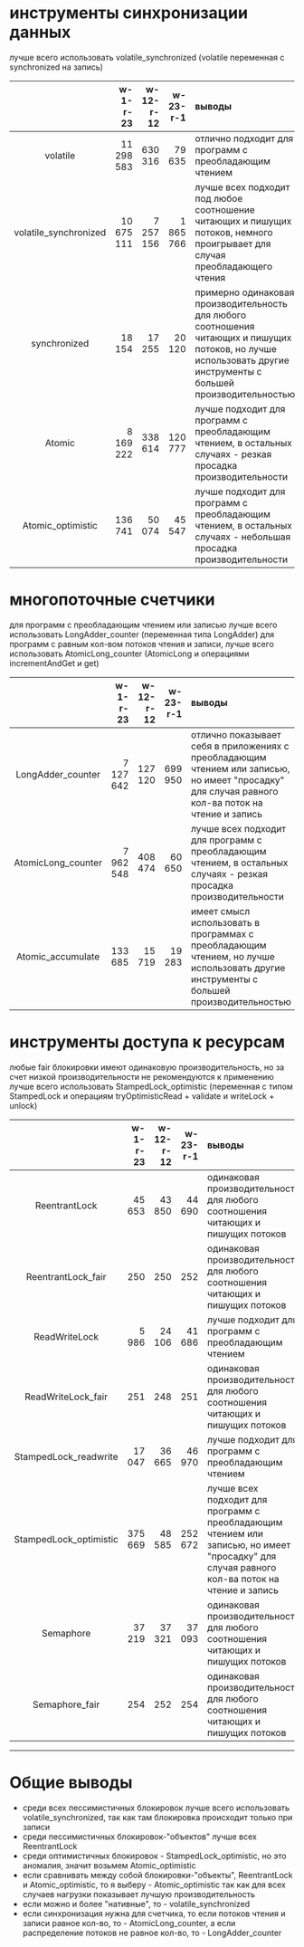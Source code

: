 # инструменты синхронизации данных

лучше всего использовать volatile_synchronized (volatile переменная с synchronized на запись)

|                       |   w-1-r-23 | w-12-r-12 |  w-23-r-1 | выводы                                                                                                                                                           |
|:---------------------:|-----------:|----------:|----------:|:-----------------------------------------------------------------------------------------------------------------------------------------------------------------|
|       volatile        | 11 298 583 |   630 316 |    79 635 | отлично подходит для программ с преобладающим чтением                                                                                                            |
| volatile_synchronized | 10 675 111 | 7 257 156 | 1 865 766 | лучше всех подходит под любое соотношение читающих и пишущих потоков, немного проигрывает для случая преобладающего чтения                                       |
|     synchronized      |     18 154 |    17 255 |    20 120 | примерно одинаковая производительность для любого соотношения читающих и пишущих потоков, но лучше использовать другие инструменты с большей производительностью |
|        Atomic         |  8 169 222 |   338 614 |   120 777 | лучше подходит для программ с преобладающим чтением, в остальных случаях - резкая просадка производительности                                                    |
|   Atomic_optimistic   |    136 741 |    50 074 |    45 547 | лучше подходит для программ с преобладающим чтением, в остальных случаях - небольшая просадка производительности                                                 |

# многопоточные счетчики

для программ с преобладающим чтением или записью лучше всего использовать LongAdder_counter (переменная типа LongAdder)
для программ с равным кол-вом потоков чтения и записи, лучше всего использовать AtomicLong_counter (AtomicLong и
операциями incrementAndGet и get)

|                    |  w-1-r-23 | w-12-r-12 | w-23-r-1 | выводы                                                                                                                                            |
|:------------------:|----------:|----------:|---------:|:--------------------------------------------------------------------------------------------------------------------------------------------------|
| LongAdder_counter  | 7 127 642 |   127 120 |  699 950 | отлично показывает себя в приложениях с преобладающим чтением или записью, но имеет "просадку" для случая равного кол-ва поток на чтение и запись |
| AtomicLong_counter | 7 962 548 |   408 474 |   60 650 | лучше всех подходит для программ с преобладающим чтением, в остальных случаях - резкая просадка производительности                                |
| Atomic_accumulate  |   133 685 |    15 719 |   19 283 | имеет смысл использовать в программах с преобладающим чтением, но лучше использовать другие инструменты с большей производительностью             |

# инструменты доступа к ресурсам

любые fair блокировки имеют одинаковую производительность, но за счет низкой производительности не рекомендуются к
применению
лучше всего использовать StampedLock_optimistic (переменная с типом StampedLock и операциям tryOptimisticRead + validate
и writeLock + unlock)

|                        | w-1-r-23 | w-12-r-12 | w-23-r-1 | выводы                                                                                                                                       |
|:----------------------:|---------:|----------:|---------:|:---------------------------------------------------------------------------------------------------------------------------------------------|
|     ReentrantLock      |   45 653 |    43 850 |   44 690 | одинаковая производительность для любого соотношения читающих и пишущих потоков                                                              |
|   ReentrantLock_fair   |      250 |       250 |      252 | одинаковая производительность для любого соотношения читающих и пишущих потоков                                                              |
|     ReadWriteLock      |    5 986 |    24 106 |   41 686 | лучше подходит для программ с преобладающим чтением                                                                                          |
|   ReadWriteLock_fair   |      251 |       248 |      251 | одинаковая производительность для любого соотношения читающих и пишущих потоков                                                              |
| StampedLock_readwrite  |   17 047 |    36 665 |   46 970 | лучше подходит для программ с преобладающим чтением                                                                                          |
| StampedLock_optimistic |  375 669 |    48 585 |  252 672 | лучше всех подходит для программ с преобладающим чтением или записью, но имеет "просадку" для случая равного кол-ва поток на чтение и запись |
|       Semaphore        |   37 219 |    37 321 |   37 093 | одинаковая производительность для любого соотношения читающих и пишущих потоков                                                              |
|     Semaphore_fair     |      254 |       252 |      254 | одинаковая производительность для любого соотношения читающих и пишущих потоков                                                              |

---

# Общие выводы

- среди всех пессимистичных блокировок лучше всего использовать volatile_synchronized, так как там блокировка происходит только при записи
- среди пессимистичных блокировок-"объектов" лучше всех ReentrantLock
- среди оптимистичных блокировок - StampedLock_optimistic, но это аномалия, значит возьмем Atomic_optimistic
- если сравнивать между собой блокировки-"объекты", ReentrantLock и Atomic_optimistic, то я выберу - Atomic_optimistic так как для всех случаев нагрузки показывает лучшую производительность
- если можно и более "нативные", то - volatile_synchronized
- если синхронизация нужна для счетчика, то если потоков чтения и записи равное кол-во, то - AtomicLong_counter, а если распределение потоков не равное кол-во, то - LongAdder_counter
